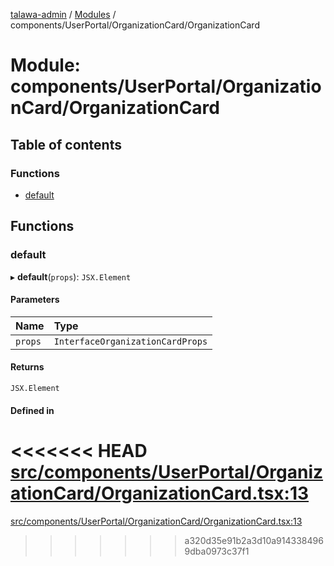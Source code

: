 [talawa-admin](../README.md) / [Modules](../modules.md) / components/UserPortal/OrganizationCard/OrganizationCard

# Module: components/UserPortal/OrganizationCard/OrganizationCard

## Table of contents

### Functions

- [default](components_UserPortal_OrganizationCard_OrganizationCard.md#default)

## Functions

### default

▸ **default**(`props`): `JSX.Element`

#### Parameters

| Name | Type |
| :------ | :------ |
| `props` | `InterfaceOrganizationCardProps` |

#### Returns

`JSX.Element`

#### Defined in

<<<<<<< HEAD
[src/components/UserPortal/OrganizationCard/OrganizationCard.tsx:13](https://github.com/PalisadoesFoundation/talawa-admin/blob/12d9229/src/components/UserPortal/OrganizationCard/OrganizationCard.tsx#L13)
=======
[src/components/UserPortal/OrganizationCard/OrganizationCard.tsx:13](https://github.com/PalisadoesFoundation/talawa-admin/blob/b619a0d/src/components/UserPortal/OrganizationCard/OrganizationCard.tsx#L13)
>>>>>>> a320d35e91b2a3d10a9143384969dba0973c37f1
